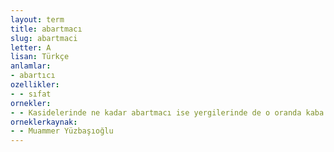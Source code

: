 ```yaml
---
layout: term
title: abartmacı
slug: abartmaci
letter: A
lisan: Türkçe
anlamlar:
- abartıcı
ozellikler:
- - sıfat
ornekler:
- - Kasidelerinde ne kadar abartmacı ise yergilerinde de o oranda kaba ve acımasızdır.
orneklerkaynak:
- - Muammer Yüzbaşıoğlu
---
```

